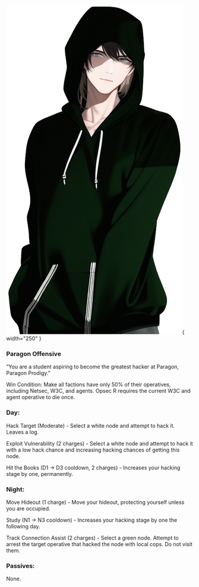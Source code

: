 ![paragonprodigy.png](Images/paragonprodigy.png){ width="250" }

### **Paragon Offensive**

“You are a student aspiring to become the greatest hacker at Paragon, Paragon Prodigy.”

Win Condition: Make all factions have only 50% of their operatives, including Netsec, W3C, and agents. Opsec R requires the current W3C and agent operative to die once.

### **Day:**

Hack Target (Moderate) - Select a white node and attempt to hack it. Leaves a log.

Exploit Vulnerability (2 charges) - Select a white node and attempt to hack it with a low hack chance and increasing hacking chances of getting this node.

Hit the Books (D1 -> D3 cooldown, 2 charges) - Increases your hacking stage by one, permanently.

### **Night:**

Move Hideout (1 charge) - Move your hideout, protecting yourself unless you are occupied.

Study (N1 -> N3 cooldown) - Increases your hacking stage by one the following day.

Track Connection Assist (2 charges) - Select a green node. Attempt to arrest the target operative that hacked the node with local cops. Do not visit them.

### **Passives:**

None.